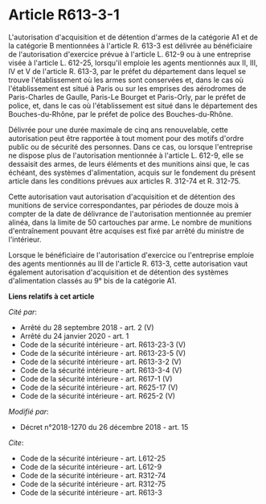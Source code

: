 # Article R613-3-1

L'autorisation d'acquisition et de détention d'armes de la catégorie A1 et de la catégorie B mentionnées à l'article R. 613-3
est délivrée au bénéficiaire de l'autorisation d'exercice prévue à l'article L. 612-9 ou à une entreprise visée à l'article
L. 612-25, lorsqu'il emploie les agents mentionnés aux II, III, IV et V de l'article R. 613-3, par le préfet du département
dans lequel se trouve l'établissement où les armes sont conservées et, dans le cas où l'établissement est situé à Paris ou
sur les emprises des aérodromes de Paris-Charles de Gaulle, Paris-Le Bourget et Paris-Orly, par le préfet de police, et, dans
le cas où l'établissement est situé dans le département des Bouches-du-Rhône, par le préfet de police des Bouches-du-Rhône.

Délivrée pour une durée maximale de cinq ans renouvelable, cette autorisation peut être rapportée à tout moment pour des
motifs d'ordre public ou de sécurité des personnes. Dans ce cas, ou lorsque l'entreprise ne dispose plus de l'autorisation
mentionnée à l'article L. 612-9, elle se dessaisit des armes, de leurs éléments et des munitions ainsi que, le cas échéant,
des systèmes d'alimentation, acquis sur le fondement du présent article dans les conditions prévues aux articles R. 312-74 et
R. 312-75.

Cette autorisation vaut autorisation d'acquisition et de détention des munitions de service correspondantes, par périodes de
douze mois à compter de la date de délivrance de l'autorisation mentionnée au premier alinéa, dans la limite de 50 cartouches
par arme. Le nombre de munitions d'entraînement pouvant être acquises est fixé par arrêté du ministre de l'intérieur.

Lorsque le bénéficiaire de l'autorisation d'exercice ou l'entreprise emploie des agents mentionnés au III de l'article R.
613-3, cette autorisation vaut également autorisation d'acquisition et de détention des systèmes d'alimentation classés au 9°
bis de la catégorie A1.

**Liens relatifs à cet article**

_Cité par_:

  - Arrêté du 28 septembre 2018 - art. 2 (V)
  - Arrêté du 24 janvier 2020 - art. 1
  - Code de la sécurité intérieure - art. R613-23-3 (V)
  - Code de la sécurité intérieure - art. R613-23-5 (V)
  - Code de la sécurité intérieure - art. R613-3-2 (V)
  - Code de la sécurité intérieure - art. R613-3-4 (V)
  - Code de la sécurité intérieure - art. R617-1 (V)
  - Code de la sécurité intérieure - art. R625-17 (V)
  - Code de la sécurité intérieure - art. R625-2 (V)

_Modifié par_:

  - Décret n°2018-1270 du 26 décembre 2018 - art. 15

_Cite_:

  - Code de la sécurité intérieure - art. L612-25
  - Code de la sécurité intérieure - art. L612-9
  - Code de la sécurité intérieure - art. R312-74
  - Code de la sécurité intérieure - art. R312-75
  - Code de la sécurité intérieure - art. R613-3

